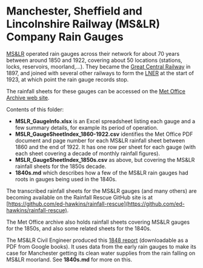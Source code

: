 # Manchester, Sheffield and Lincolnshire Railway (MS&LR) Company Rain Gauges

[MS&LR](https://en.wikipedia.org/wiki/Manchester,_Sheffield_and_Lincolnshire_Railway) operated rain gauges across their network for about 70 years between around 1850 and 1922, covering about 50 locations (stations, locks, reservoirs, moorland,...). They became the [Great Central Railway](https://en.wikipedia.org/wiki/Great_Central_Railway) in 1897, and joined with several other railways to form the [LNER](https://en.wikipedia.org/wiki/London_and_North_Eastern_Railway) at the start of 1923, at which point the rain gauge records stop.

The rainfall sheets for these gauges can be accessed on the [Met Office Archive web site](https://digital.nmla.metoffice.gov.uk/). 

Contents of this folder:

* **MSLR_GaugeInfo.xlsx** is an Excel spreadsheet listing each gauge and a few summary details, for example its period of operation.
* **MSLR_GaugeSheetIndex_1860-1922.csv** identifies the Met Office PDF document and page number for each MS&LR rainfall sheet between 1860 and the end of 1922. It has one row per sheet for each gauge (with each sheet covering a decade of monthly rainfall figures).
* **MSLR_GaugeSheetIndex_1850s.csv** as above, but covering the MS&LR rainfall sheets for the 1850s decade.
* **1840s.md** which describes how a few of the MS&LR rain gauges had roots in gauges being used in the 1840s.

The transcribed rainfall sheets for the MS&LR gauges (and many others) are becoming available on the Rainfall Rescue GitHub site is at [https://github.com/ed-hawkins/rainfall-rescue](https://github.com/ed-hawkins/rainfall-rescue).

The Met Office archive also holds rainfall sheets covering MS&LR gauges for the 1850s, and also some related sheets for the 1840s. 

The MS&LR Civil Engineer produced this [1848 report](https://books.google.co.uk/books?id=2RUHAAAAQAAJ) (downloadable as a PDF from Google books). It uses data from the early rain gauges to make its case for Manchester getting its clean water supplies from the rain falling on MS&LR moorland. See **1840s.md** for more on this.